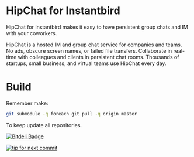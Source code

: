 HipChat for Instantbird
=======================

HipChat for Instantbird makes it easy to have persistent group chats and IM with your coworkers.

HipChat is a hosted IM and group chat service for companies and teams. No ads, obscure screen names, or failed file transfers. Collaborate in real-time with colleagues and clients in persistent chat rooms. Thousands of startups, small business, and virtual teams use HipChat every day.

Build
=====

Remember make:

```bash
git submodule -q foreach git pull -q origin master
```

To keep update all repositories.

[![Bitdeli Badge](https://d2weczhvl823v0.cloudfront.net/alexsalas/instantbird-addon-hipchat/trend.png)](https://bitdeli.com/free "Bitdeli Badge")

[![tip for next commit](http://tip4commit.com/projects/584.svg)](http://tip4commit.com/projects/584)
